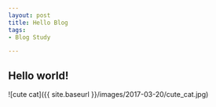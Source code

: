 ```yaml
---
layout: post
title: Hello Blog
tags: 
- Blog Study

---
```

## Hello world!

![cute cat]({{ site.baseurl }}/images/2017-03-20/cute_cat.jpg)

  
